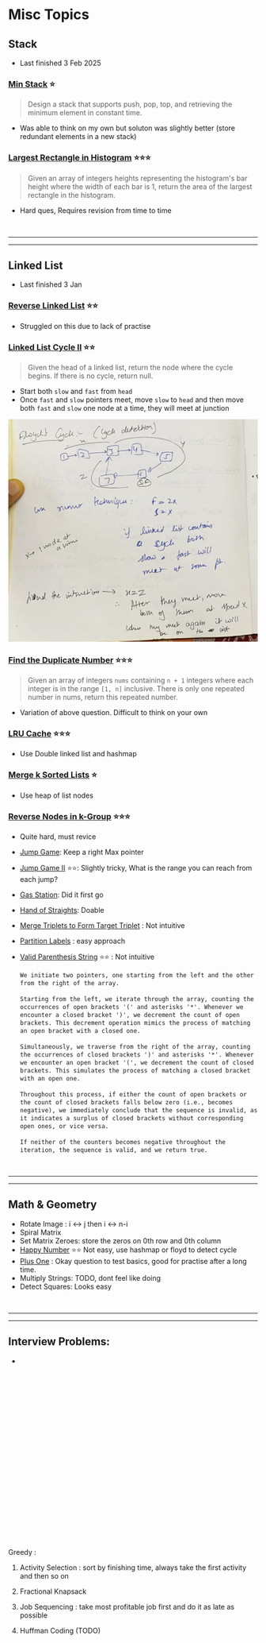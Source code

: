 # Misc Topics

## Stack

- Last finished 3 Feb 2025

### [Min Stack](https://leetcode.com/problems/min-stack/description/) ⭐️
> Design a stack that supports push, pop, top, and retrieving the minimum element in constant time.

- Was able to think on my own but soluton was slightly better (store redundant elements in a new stack)

### [Largest Rectangle in Histogram](https://leetcode.com/problems/largest-rectangle-in-histogram/description/) ⭐️⭐️⭐️
> Given an array of integers heights representing the histogram's bar height where the width of each bar is 1, return the area of the largest rectangle in the histogram.

- Hard ques, Requires revision from time to time

<br>

----
---

## Linked List

- Last finished 3 Jan

### [Reverse Linked List](https://leetcode.com/problems/reverse-linked-list/description/) ⭐️⭐️

- Struggled on this due to lack of practise

### [Linked List Cycle II](https://leetcode.com/problems/linked-list-cycle-ii/description/) ⭐️⭐️

> Given the head of a linked list, return the node where the cycle begins. If there is no cycle, return null.

- Start both `slow` and `fast` from `head`
- Once `fast` and `slow` pointers meet, move `slow` to `head` and then move both `fast` and `slow` one node at a time, they will meet at junction

![Markdown Logo](linkedListCycle.png)

### [Find the Duplicate Number](https://leetcode.com/problems/find-the-duplicate-number/description/) ⭐️⭐️⭐️

> Given an array of integers `nums` containing `n + 1` integers where each integer is in the range `[1, n]` inclusive. There is only one repeated number in nums, return this repeated number.

- Variation of above question. Difficult to think on your own

### [LRU Cache](https://leetcode.com/problems/lru-cache/description/) ⭐️⭐️⭐️

- Use Double linked list and hashmap

### [Merge k Sorted Lists](https://leetcode.com/problems/merge-k-sorted-lists/description/) ⭐️

- Use heap of list nodes

### [Reverse Nodes in k-Group](https://leetcode.com/problems/reverse-nodes-in-k-group/description/) ⭐️⭐️⭐️

- Quite hard, must revice



- [Jump Game](https://leetcode.com/problems/jump-game/description/): Keep a right Max pointer

- [Jump Game II](https://leetcode.com/problems/jump-game-ii/description/) ⭐️⭐️: Slightly tricky, What is the range you can reach from each jump?

- [Gas Station](https://leetcode.com/problems/gas-station/description/): Did it first go

- [Hand of Straights](https://leetcode.com/problems/hand-of-straights/description/): Doable

- [Merge Triplets to Form Target Triplet](https://leetcode.com/problems/merge-triplets-to-form-target-triplet/description/) : Not intuitive

- [Partition Labels](https://leetcode.com/problems/partition-labels/description/) : easy approach

- [Valid Parenthesis String](https://leetcode.com/problems/valid-parenthesis-string/) ⭐️⭐️ : Not intuitive

    ```
    We initiate two pointers, one starting from the left and the other from the right of the array.

    Starting from the left, we iterate through the array, counting the occurrences of open brackets '(' and asterisks '*'. Whenever we encounter a closed bracket ')', we decrement the count of open brackets. This decrement operation mimics the process of matching an open bracket with a closed one.

    Simultaneously, we traverse from the right of the array, counting the occurrences of closed brackets ')' and asterisks '*'. Whenever we encounter an open bracket '(', we decrement the count of closed brackets. This simulates the process of matching a closed bracket with an open one.

    Throughout this process, if either the count of open brackets or the count of closed brackets falls below zero (i.e., becomes negative), we immediately conclude that the sequence is invalid, as it indicates a surplus of closed brackets without corresponding open ones, or vice versa.

    If neither of the counters becomes negative throughout the iteration, the sequence is valid, and we return true.
    ```

<br>

----
---

## Math & Geometry

- Rotate Image : i <-> j then i <-> n-i
- Spiral Matrix
- Set Matrix Zeroes: store the zeros on 0th row and 0th column
- [Happy Number](https://leetcode.com/problems/happy-number/description/) ⭐️⭐️ Not easy, use hashmap or floyd to detect cycle
- [Plus One](https://leetcode.com/problems/plus-one/description/) : Okay question to test basics, good for practise after a long time.
- Multiply Strings: TODO, dont feel like doing
- Detect Squares: Looks easy


<br>

----
---

## Interview Problems:
- 





<br><br><br><br><br>
<br><br><br><br><br>
<br><br><br><br><br>
<br><br><br><br><br>

Greedy :

1. Activity Selection : sort by finishing time, always take the first activity and then so on 

2. Fractional Knapsack 

3. Job Sequencing : take most profitable job first and do it as late as possible

4. Huffman Coding (TODO)




 
